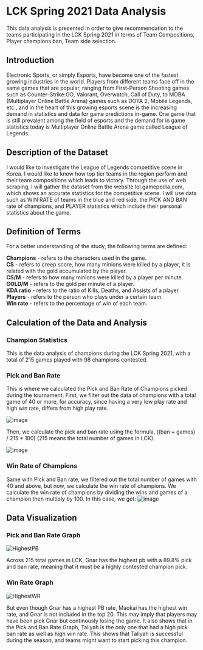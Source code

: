 # LCK Spring 2021 Data Analysis

This data analysis is presented in order to give recommendation to the teams participating in the LCK Spring 2021 in terms of Team Compositions, Player champions ban,
Team side selection.

## Introduction

Electronic Sports, or simply Esports, have become one of the fastest growing industries in the world. Players from different teams face off in the same games that are
popular, ranging from First-Person Shooting games such as Counter-Strike:GO, Valorant, Overwatch, Call of Duty, to MOBA (Multiplayer Online Battle Arena) games such as
DOTA 2, Mobile Legends, etc., and in the heart of this growing esports scene is the increasing demand in statistics and data for game predictions in-game. One game that
is still prevalent among the field of esports and the demand for in game statistics today is Multiplayer Online Battle Arena game called League of Legends.

## Description of the Dataset

I would like to investigate the League of Legends competitive scene in Korea. I would like to know how top tier teams in the region perform and their team compositions which leads to victory. Through the use of web scraping, I will gather the dataset from the website lol.gamepedia.com, which shows an accurate statistics for the competitive scene. I will use data such as WIN RATE of teams in the blue and red side, the PICK AND BAN rate of champions, and PLAYER statistics which include their personal statistics about the game.

## Definition of Terms

For a better understanding of the study, the following terms are defined:

__Champions__ - refers to the characters used in the game. <br/>
__CS__ - refers to creep score, how many minions were killed by a player, it is related with the gold accumulated by the player. <br/>
__CS/M__ - refers to how many minions were killed by a player per minute. <br/>
__GOLD/M__ - refers to the gold per minute of a player. <br/>
__KDA ratio__ - refers to the ratio of Kills, Deaths, and Assists of a player.<br/>
__Players__ - refers to the person who plays under a certain team. <br/>
__Win rate__ - refers to the percentage of win of each team. <br/>

## Calculation of the Data and Analysis

### Champion Statistics
This is the data analysis of champions during the LCK Spring 2021, with a total of 215 games played with 98 champions contested.

### Pick and Ban Rate
This is where we calculated the Pick and Ban Rate of Champions picked during the tournament.
First, we filter out the data of champions with a total game of 40 or more, for accuracy, since having a very low play rate and high win rate, differs from high play rate.

![image](https://user-images.githubusercontent.com/74399142/186635570-fa385169-463a-4424-aba8-68583d763fd5.png)

Then, we calculate the pick and ban rate using the formula, ((ban + games) / 215 * 100) (215 means the total number of games in LCK).

![image](https://user-images.githubusercontent.com/74399142/186640062-0cec7e84-ad1b-4297-8537-a15072399579.png)

### Win Rate of Champions
Same with Pick and Ban rate, we filtered out the total number of games with 40 and above, but now, we calculate the win rate of champions.
We calculate the win rate of champions by dividing the wins and games of a champion then multiply by 100. In this case, we get:
![image](https://user-images.githubusercontent.com/74399142/186645303-2d9b997d-b9ae-451c-b98d-15da1bea9ef5.png)



## Data Visualization

### Pick and Ban Rate Graph
![HighestPB](https://user-images.githubusercontent.com/74399142/186644582-9d2008a9-32d6-4e42-b1e1-85d0db5c8b97.png)

Across 215 total games in LCK, Gnar has the highest pb with a 89.8% pick and ban rate, meaning that it must be a highly contested champion pick.

### Win Rate Graph
![HighestWR](https://user-images.githubusercontent.com/74399142/186645929-15459073-f5af-454d-8c00-9c6486a87e00.png)

But even though Gnar has a highest PB rate, Maokai has the highest win rate, and Gnar is not included in the top 20. This may imply that players may have
been pick Gnar but continously losing the game. It also shows that in the Pick and Ban Rate Graph, Taliyah is the only one that had a high pick ban rate as well as high win rate. This shows that Taliyah is successful during the season, and teams might want to start picking this champion.






